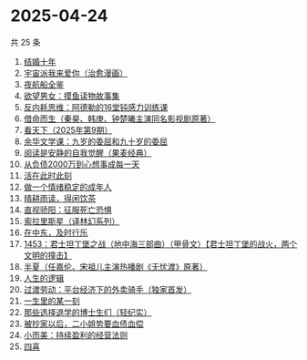 # 2025-04-24

共 25 条

<!-- BEGIN WEREAD -->
<!-- 最后更新时间 2025-04-24 04:10:38 +0800 -->
1. [结婚十年](https://weread.qq.com/web/bookDetail/48632f10813ab9d9bg0157ca)
1. [宇宙派我来爱你（治愈漫画）](https://weread.qq.com/web/bookDetail/e0f326f0813ab9d99g0119e6)
1. [夜航船全鉴](https://weread.qq.com/web/bookDetail/cd5329207186004ecd5a928)
1. [欲望男女：摸鱼读物故事集](https://weread.qq.com/web/bookDetail/5e6323c0813ab9d99g0124e6)
1. [反内耗思维：阿德勒的16堂钝感力训练课](https://weread.qq.com/web/bookDetail/39832570813ab978bg017e38)
1. [借命而生（秦昊、韩庚、钟楚曦主演同名影视剧原著）](https://weread.qq.com/web/bookDetail/72032f2071645d9d720f710)
1. [看天下（2025年第9期）](https://weread.qq.com/web/bookDetail/77a321a0813ab9dd9g018ae4)
1. [余华文学课：九岁的委屈和九十岁的委屈](https://weread.qq.com/web/bookDetail/4cc32cb0813ab9d79g011dfe)
1. [阅读是安静的自我觉醒（果麦经典）](https://weread.qq.com/web/bookDetail/86e32d10813ab9d9bg0148b5)
1. [从负债2000万到心想事成每一天](https://weread.qq.com/web/bookDetail/86532b70813ab7c86g010e11)
1. [活在此时此刻](https://weread.qq.com/web/bookDetail/e283207071728722e28cb43)
1. [做一个情绪稳定的成年人](https://weread.qq.com/web/bookDetail/41d32160813ab9a8fg015b84)
1. [晴耕雨读，得闲饮茶](https://weread.qq.com/web/bookDetail/e39320b0813ab8447g0133f8)
1. [直视骄阳：征服死亡恐惧](https://weread.qq.com/web/bookDetail/85e32590813ab9d8ag018dd4)
1. [索拉里斯星（译林幻系列）](https://weread.qq.com/web/bookDetail/b8232b307266288cb82c4fa)
1. [在中东，及时行乐](https://weread.qq.com/web/bookDetail/3a632b20813ab9d8ag0140be)
1. [1453：君士坦丁堡之战（地中海三部曲）（甲骨文）【君士坦丁堡的战火，两个文明的撞击】](https://weread.qq.com/web/bookDetail/27532fb0813ab8180g016fee)
1. [半夏（任嘉伦、宋祖儿主演热播剧《无忧渡》原著）](https://weread.qq.com/web/bookDetail/1c2325d0813ab9dbfg018b37)
1. [人生的逻辑](https://weread.qq.com/web/bookDetail/3e232ca0813ab99aeg018082)
1. [过渡劳动：平台经济下的外卖骑手（独家首发）](https://weread.qq.com/web/bookDetail/24432fb0813ab9dc2g015a6b)
1. [一生里的某一刻](https://weread.qq.com/web/bookDetail/702321407227869d702d1c5)
1. [那些选择退学的博士生们（轻纪实）](https://weread.qq.com/web/bookDetail/7c0322a0813ab9d9fg0108ee)
1. [被抄家以后，二小姐势要血债血偿](https://weread.qq.com/web/bookDetail/7b732ed0813ab81b1g018da4)
1. [小而美：持续盈利的经营法则](https://weread.qq.com/web/bookDetail/02932980813ab7a43g012e77)
1. [四喜](https://weread.qq.com/web/bookDetail/72932e00813ab9cf2g0154da)
<!-- END WEREAD -->
